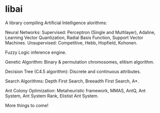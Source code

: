 libai
=====

A library compiling Artificial Intelligence alorithms:

Neural Networks:
Supervised: Perceptron (Single and Multilayer), Adaline, Learning Vector Quantization, Radial Basis Function, Support Vector Machines.
Unsupervised: Competitive, Hebb, Hopfield, Kohonen.
	
Fuzzy Logic inference engine.
	
Genetic Algorithm: Binary & permutation chromosomes, elitism algorithm.
	
Decision Tree (C4.5 algorithm): Discrete and continuous attributes.
	
Search Algorithms: Depth First Search, Breeadth First Search, A*.
	
Ant Colony Optimization: Metaheuristic framework, MMAS, AntQ, Ant System, Ant System Rank, Elistist Ant System.

More things to come!
	